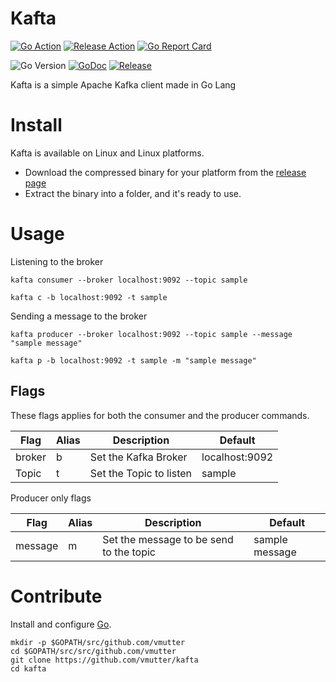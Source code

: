 # Kafta

[![Go Action](https://github.com/vmutter/kafta/workflows/Go/badge.svg)](https://github.com/vmutter/kafta/actions)
[![Release Action](https://github.com/vmutter/kafta/workflows/Release/badge.svg)]((https://github.com/vmutter/kafta/actions))
[![Go Report Card](https://goreportcard.com/badge/github.com/vmutter/kafta)](https://goreportcard.com/report/github.com/vmutter/kafta)


![Go Version](https://img.shields.io/github/go-mod/go-version/vmutter/kafta)
[![GoDoc](https://godoc.org/github.com/vmutter/kafta?status.svg)](https://pkg.go.dev/github.com/vmutter/kafta)
[![Release](https://img.shields.io/github/v/release/vmutter/kafta)](https://github.com/vmutter/kafta/releases)

Kafta is a simple Apache Kafka client made in Go Lang

# Install

Kafta is available on Linux and Linux platforms.

- Download the compressed binary for your platform from the [release page](https://github.com/vmutter/kafta/releases)
- Extract the binary into a folder, and it's ready to use.

# Usage

Listening to the broker

```
kafta consumer --broker localhost:9092 --topic sample
```
```
kafta c -b localhost:9092 -t sample
```

Sending a message to the broker

```
kafta producer --broker localhost:9092 --topic sample --message "sample message"
```
```
kafta p -b localhost:9092 -t sample -m "sample message"
```

## Flags

These flags applies for both the consumer and the producer commands.

| Flag   | Alias | Description             | Default        |
| ------ | ----- | ----------------------- | -------------- |
| broker | b     | Set the Kafka Broker    | localhost:9092 |
| Topic  | t     | Set the Topic to listen | sample         |

Producer only flags

| Flag    | Alias | Description                             | Default        |
| ------- | ----- | --------------------------------------- | -------------- |
| message | m     | Set the message to be send to the topic | sample message |

# Contribute

Install and configure [Go](https://go.dev/doc/install).

```
mkdir -p $GOPATH/src/github.com/vmutter
cd $GOPATH/src/src/github.com/vmutter
git clone https://github.com/vmutter/kafta
cd kafta
```
